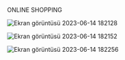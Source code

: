 ONLINE SHOPPING

![Ekran görüntüsü 2023-06-14 182128](https://github.com/atakan-erkan/Online-Shopping/assets/108596480/f7ca9c6c-1eb0-4bb7-9c8e-eb13ecd1ba3d)

![Ekran görüntüsü 2023-06-14 182152](https://github.com/atakan-erkan/Online-Shopping/assets/108596480/473ce4e4-7783-4059-a79d-ee3d9a2c8649)

![Ekran görüntüsü 2023-06-14 182256](https://github.com/atakan-erkan/Online-Shopping/assets/108596480/a3fe6dec-aa00-4eb9-9c43-11807fce2239)
